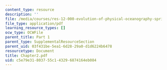 ```yaml
---
content_type: resource
description: ''
file: /media/courses/res-12-000-evolution-of-physical-oceanography-spring-2007/c5e79e31803755c143296874164eb084_Chapter2.pdf
file_type: application/pdf
learning_resource_types: []
ocw_type: OCWFile
parent_title: Part 1
parent_type: SupplementalResourceSection
parent_uid: 03f431be-5ea1-6d28-29a0-d1d6224b6478
resourcetype: Document
title: Chapter2.pdf
uid: c5e79e31-8037-55c1-4329-6874164eb084
---
```

